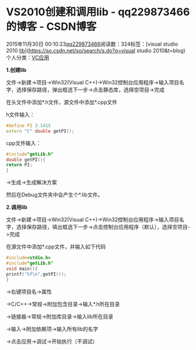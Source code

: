 # VS2010创建和调用lib - qq229873466的博客 - CSDN博客

2015年11月30日 00:10:23[qq229873466](https://me.csdn.net/qq229873466)阅读数：324标签：[visual studio 2010																[lib](https://so.csdn.net/so/search/s.do?q=lib&t=blog)](https://so.csdn.net/so/search/s.do?q=visual studio 2010&t=blog)
个人分类：[VC应用](https://blog.csdn.net/qq229873466/article/category/5990495)


**1.创建lib**

文件->新建->项目->Win32(Visual C++)->Win32控制台应用程序->输入项目名字，选择保存路径，弹出框选下一步->点击静态库，选择空项目->完成

在头文件中添加*.h文件，源文件中添加*.cpp文件

h文件输入：

```cpp
#define PI 3.1415
extern "C" double getPI();
```

cpp文件输入：

```cpp
#include"getLib.h"
double getPI(){
return PI;
}
```

->生成->生成解决方案

然后在Debug文件夹中会产生个*.lib文件。

**2.调用lib**

文件->新建->项目->Win32(Visual C++)->Win32控制台应用程序->输入项目名字，选择保存路径，填出框选下一步->点击控制台应用程序（默认），选择空项目->完成

在源文件中添加*.cpp文件，并输入如下代码

```cpp
#include<stdio.h>
#include"getLib.h"
void main(){
printf("%f\n",getPI());
}
```

->右键项目名->属性

->C/C++->常规->附加包含目录->输入*.h所在目录

->链接器->常规->附加库目录->输入lib所在目录

->输入->附加依赖项->输入所有lib的名字

->点击应用->调试->开始执行（不调试）


